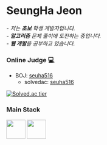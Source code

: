 # SeungHa Jeon

<p>
  <em>
    - 저는 <b>초보</b> 학생 개발자입니다. <br>
    - <b>알고리즘</b> 문제 풀이에 도전하는 중입니다. <br>
    - <b>웹 개발</b>을 공부하고 있습니다.
  </em>  
</p>

### Online Judge 💻

* BOJ: [seuha516](http://icpc.me/seuha516)
  * solvedac: [seuha516](https://solved.ac/profile/seuha516)
 
[![Solved.ac tier](http://mazassumnida.wtf/api/v2/generate_badge?boj=seuha516)](https://solved.ac/seuha516)

### Main Stack
<image src="https://user-images.githubusercontent.com/79067549/107898993-76872f00-6f80-11eb-95df-57f30347e28f.png" height="50">
<image src="https://user-images.githubusercontent.com/79067549/107898995-77b85c00-6f80-11eb-8a4d-b265c1937fae.png" height="50">



<!-- [![SeungHa's GitHub stats](https://github-readme-stats.vercel.app/api?username=seuha516)](https://github.com/anuraghazra/github-readme-stats) -->
